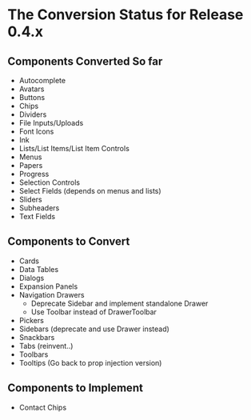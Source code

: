 # The Conversion Status for Release 0.4.x

## Components Converted So far

- Autocomplete
- Avatars
- Buttons
- Chips
- Dividers
- File Inputs/Uploads
- Font Icons
- Ink
- Lists/List Items/List Item Controls
- Menus
- Papers
- Progress
- Selection Controls
- Select Fields (depends on menus and lists)
- Sliders
- Subheaders
- Text Fields

## Components to Convert

- Cards
- Data Tables
- Dialogs
- Expansion Panels
- Navigation Drawers
  - Deprecate Sidebar and implement standalone Drawer
  - Use Toolbar instead of DrawerToolbar
- Pickers
- Sidebars (deprecate and use Drawer instead)
- Snackbars
- Tabs (reinvent..)
- Toolbars
- Tooltips (Go back to prop injection version)


## Components to Implement

- Contact Chips
